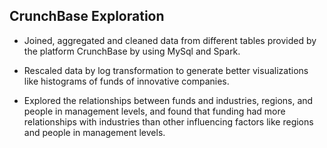 ## CrunchBase Exploration

* Joined, aggregated and cleaned data from different tables provided by the platform CrunchBase by using MySql and Spark. 

* Rescaled data by log transformation to generate better visualizations like histograms of funds of innovative companies.

* Explored the relationships between funds and industries, regions, and people in management levels, and found that funding had more relationships with industries than other influencing factors like regions and people in management levels. 

